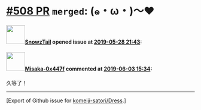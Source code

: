 # [\#508 PR](https://github.com/komeiji-satori/Dress/pull/508) `merged`: (๑・ω・)～❤

#### <img src="https://avatars.githubusercontent.com/u/30973137?u=df6f2fb2a0216198e4444dc4f703e4d9269a706c&v=4" width="50">[SnowzTail](https://github.com/SnowzTail) opened issue at [2019-05-28 21:43](https://github.com/komeiji-satori/Dress/pull/508):



#### <img src="https://avatars.githubusercontent.com/u/15797507?u=8f0af037965104b85573c521a9cfa5dbbbcad9bc&v=4" width="50">[Misaka-0x447f](https://github.com/Misaka-0x447f) commented at [2019-06-03 15:34](https://github.com/komeiji-satori/Dress/pull/508#issuecomment-498308104):

久等了！


-------------------------------------------------------------------------------



[Export of Github issue for [komeiji-satori/Dress](https://github.com/komeiji-satori/Dress).]
